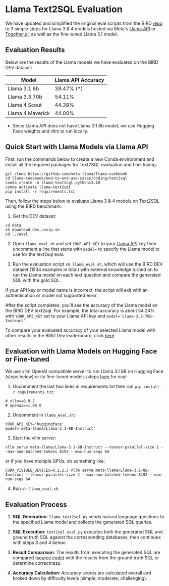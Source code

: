 # Llama Text2SQL Evaluation

We have updated and simplified the original eval scripts from the BIRD [repo](https://github.com/AlibabaResearch/DAMO-ConvAI/tree/main/bird) to 3 simple steps for Llama 3 & 4 models hosted via Meta's [Llama API](https://llama.developer.meta.com) or [Together.ai](https://together.ai), as well as the fine-tuned Llama 3.1 model.

## Evaluation Results

Below are the results of the Llama models we have evaluated on the BIRD DEV dataset:

| Model                  | Llama API Accuracy |
|------------------------|--------------------|
| Llama 3.1 8b           | 39.47% (*)         |
| Llama 3.3 70b          | 54.11%             |
| Llama 4 Scout          | 44.39%             |
| Llama 4 Maverick       | 44.00%             |

- Since Llama API does not have Llama 3.1 8b model, we use Hugging Face weights and vllm to run locally.

## Quick Start with Llama Models via Llama API

First, run the commands below to create a new Conda environment and install all the required packages for Text2SQL evaluation and fine-tuning:

```
git clone https://github.com/meta-llama/llama-cookbook
cd llama-cookbook/end-to-end-use-cases/coding/text2sql
conda create -n llama-text2sql python=3.10
conda activate llama-text2sql
pip install -r requirements.txt
```

Then, follow the steps below to evaluate Llama 3 & 4 models on Text2SQL using the BIRD benchmark:

1. Get the DEV dataset:
```
cd data
sh download_dev_unzip.sh
cd ../eval
```

2. Open `llama_eval.sh` and set `YOUR_API_KEY` to your [Llama API](https://llama.developer.meta.com/) key then uncomment a line that starts with `model=` to specify the Llama model to use for the text2sql eval.

3. Run the evaluation script `sh llama_eval.sh`, which will use the BIRD DEV dataset (1534 examples in total) with external knowledge turned on to run the Llama model on each text question and compare the generated SQL with the gold SQL.

If your API key or model name is incorrect, the script will exit with an authentication or model not supported error.

After the script completes, you'll see the accuracy of the Llama model on the BIRD DEV text2sql. For example, the total accuracy is about 54.24% with `YOUR_API_KEY` set to your Llama API key and `model='Llama-3.3-70B-Instruct'`

To compare your evaluated accuracy of your selected Llama model with other results in the BIRD Dev leaderboard, click [here](https://bird-bench.github.io/).

## Evaluation with Llama Models on Hugging Face or Fine-tuned 

We use vllm OpenAI compatible server to run Llama 3.1 8B on Hugging Face (steps below) or its fine-tuned models (steps [here](../fine-tuning/#evaluating-the-fine-tuned-model) for eval:

1. Uncomment the last two lines in requirements.txt then run `pip install -r requirements.txt`:
```
# vllm==0.9.2
# openai==1.90.0
```

2. Uncomment in `llama_eval.sh`:
```
YOUR_API_KEY='huggingface'
model='meta-llama/Llama-3.1-8B-Instruct'
```

3. Start the vllm server:
```   
vllm serve meta-llama/Llama-3.1-8B-Instruct --tensor-parallel-size 1 --max-num-batched-tokens 8192 --max-num-seqs 64
```
or if you have multiple GPUs, do something like:
```
CUDA_VISIBLE_DEVICES=0,1,2,3 vllm serve meta-llama/Llama-3.1-8B-Instruct --tensor-parallel-size 4 --max-num-batched-tokens 8192 --max-num-seqs 64
```

4. Run `sh llama_eval.sh`.
   
## Evaluation Process

1. **SQL Generation**: `llama_text2sql.py` sends natural language questions to the specified Llama model and collects the generated SQL queries.

2. **SQL Execution**: `text2sql_eval.py` executes both the generated SQL and ground truth SQL against the corresponding databases, then continues with steps 3 and 4 below.

3. **Result Comparison**: The results from executing the generated SQL are compared ([source code](text2sql_eval.py#L29)) with the results from the ground truth SQL to determine correctness.

4. **Accuracy Calculation**: Accuracy scores are calculated overall and broken down by difficulty levels (simple, moderate, challenging).
